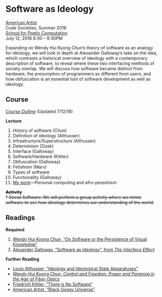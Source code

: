 # Software as Ideology

[American Artist](http://americanartist.us/)\
Code Societies, Summer 2018\
[School for Poetic Computation](http://sfpc.io/codesocieties/)\
July 12, 2018 6:30 – 9:30PM

Expanding on Wendy Hui Kyong Chun’s theory of software as an analogy for ideology, we will look in depth at Alexander Galloway’s take on the idea, which contrasts a historical overview of ideology with a contemporary description of software, to reveal where these two interfacing methods of society overlap. We will discuss how software became distinct from hardware, the presumption of programmers as different from users, and how obfuscation is an essential tool of software development as well as ideology. 

## Course
[*Course Outline*](Course-Outline.md) (Updated 7/12/18)

**Lecture**
1. History of software (Chun)
2. Definition of ideology (Althusser)
3. Infrastructure/Superstructure (Althusser)
4. Determinism (Zizek)
5. Interface (Galloway)
6. Software/Hardware (Kittler)
7. Obfuscation (Galloway)
8. Fetishism (Marx)
9. Types of software
10. Functionality (Galloway)
11. [My work](https://americanartist.us/black-gooey-universe)—Personal computing and afro-pessimism

~~**Activity**~~\
~~* Social Software: We will perform a group activity where we mimic software to see how ideology determines our understanding of the world.~~

## Readings

**Required**

1. [Wendy Hui Kyong Chun, “On Software or the Persistence of Visual Knowledge”](wendy-hui-kyong-chun_on-software.pdf)
2. [Alexander Galloway, “Software as Ideology”, from *The Interface Effect*](galloway_alexander_software-as-ideology.pdf)

**Further Reading**

* [Louis Althusser, “Ideology and Ideological State Apparatuses”](louis-althusser_ideology.pdf)
* [Wendy Hui Kyong Chun, *Control and Freedom: Power and Paranoia in the Age of Fiber Optics*](Wendy_Hui_Kyong_Chun_Control_and_Freedom.pdf)
* [Friedrich Kittler, “There is No Software”](Kittler_1992_No_Software.pdf)
* [American Artist, “Black Gooey Universe”](UNBAG_2_AmericanArtist.pdf)
